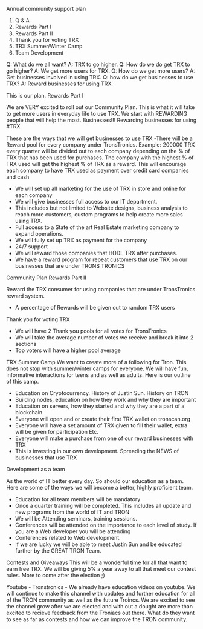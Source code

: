  Annual community support plan 

1) Q & A
2) Rewards Part I
3) Rewards Part II
4) Thank you for voting TRX
5) TRX Summer/Winter Camp
6) Team Development 

Q: What do we all want? 
A: TRX to go higher. 
Q: How do we do get TRX to go higher? 
A: We get more users for TRX. 
Q: How do we get more users? 
A: Get businesses involved in using TRX. 
Q: how do we get businesses to use TRX? 
A: Reward businesses for using TRX. 

This is our plan. Rewards Part I

We are VERY excited to roll out our Community Plan. This is what it will take to get more users in everyday life to use TRX. We start with REWARDING people that will help the most. Businesses!!!
Rewarding businesses for using #TRX

These are the ways that we will get businesses to use TRX
   -There will be a Reward pool for every company under TronsTronics. Example: 200000 TRX every quarter will be divided         out to each company depending on the % of TRX that has been used for purchases. The company with the highest % of           TRX used will get the highest % of TRX as a reward. This will encourage each company to have TRX used as payment over       credit card companies and cash
   - We will set up all marketing for the use of TRX in store and online for each company
   - We will give businesses full access to our IT department. 
   - This includes but not limited to Website designs, business analysis to reach more customers, custom programs to help         create more sales using TRX. 
   - Full access to a State of the art Real Estate marketing company to expand operations.
   - We will fully set up TRX as payment for the company
   - 24/7 support
   - We will reward those companies that HODL TRX after purchases. 
   - We have a reward program for repeat customers that use TRX on our businesses that are under TRONS TRONICS

Community Plan Rewards Part II

Reward the TRX consumer for using companies that are under TronsTronics reward system.
   - A percentage of  Rewards will be given out to random TRX users

Thank you for voting TRX

   - We will have 2 Thank you pools for all votes for TronsTronics
   - We will take the average number of votes we receive and break it into 2 sections 
   - Top voters will have a higher pool average
   

TRX Summer Camp
We want to create more of a following for Tron. This does not stop with summer/winter camps for everyone. We will have fun, informative interactions for teens and as well as adults. Here is our outline of this camp.
   - Education on Cryptocurrency. History of Justin Sun. History on TRON
   - Building nodes, education on how they work and why they are important
   - Education on servers, how they started and why they are a part of a blockchain
   - Everyone will open and or create their first TRX wallet on tronscan.org
   - Everyone will have a set amount of TRX given to fill their wallet, extra will be given for participation Etc.
   - Everyone will make a purchase from one of our reward businesses with TRX
   - This is investing in our own development. Spreading the NEWS of businesses that use TRX

Development as a team

As the world of IT  better every day. So should our education as a team. Here are some of the ways we will become a better, highly proficient team.

   - Education for all team members will be mandatory
   - Once a quarter training will be completed. This includes all update and new programs from the world of IT and TRON
   - We will be Attending seminars, training sessions.
   - Conferences will be attended on the importance to each level of study. If you are a Web developer you will be attending 
   - Conferences related to Web development.
   - If we are lucky we will be able to meet Justin Sun and be educated further by the GREAT TRON Team.

Contests and Giveaways
This will be a wonderful time for all that want to earn free TRX. We will be giving 5% a year away to all that meet our contest rules. More to come after the election ;)
 
  Youtube - Tronstronics - We already have education videos on youtube. We will continue to make this channel with updates and further education for all of the TRON community as well as the future Troincs. We are excited to see the channel grow after we are elected and with out a dought are more than excited to recieve feedback from the Troniacs out there. What do they want to see as far as contests and how we can improve the TRON community. 

